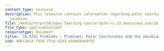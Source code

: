 ```yaml
---
content_type: resource
description: This resource contains information regarding polar coordinates and the
  jacobian.
file: /media/https%3A/open-learning-course-data-rc.s3.amazonaws.com/18-02sc-multivariable-calculus-fall-2010/406c26cdf850ffc6d243e8be69abdf02_MIT18_02SC_pb_54_quest.pdf
file_type: application/pdf
resourcetype: Document
title: '18.02SC Problems : Problems: Polar Coordinates and the Jacobian'
uid: 406c26cd-f850-ffc6-d243-e8be69abdf02
---
```

